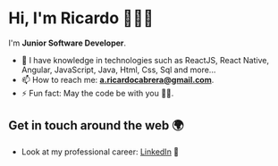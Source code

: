 # Hi, I'm Ricardo 👋👨‍💻

I'm **Junior Software Developer**.

- 🌱 I have knowledge in technologies such as ReactJS, React Native, Angular, JavaScript, Java, Html, Css, Sql and more...
- 📫 How to reach me: **a.ricardocabrera@gmail.com**.
- ⚡ Fun fact: May the code be with you 🦸‍♂️.

## Get in touch around the web 🌍
-  Look at my professional career: [LinkedIn](https://www.linkedin.com/in/ricardojcv) 📝
